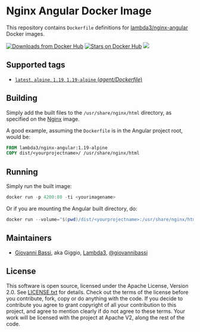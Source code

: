 Nginx Angular Docker Image
====================

This repository contains `Dockerfile` definitions for [lambda3/nginx-angular](https://github.com/lambda3/docker-nginx-angular) Docker images.

[![Downloads from Docker Hub](https://img.shields.io/docker/pulls/lambda3/nginx-angular.svg)](https://registry.hub.docker.com/u/lambda3/nginx-angular)
[![Stars on Docker Hub](https://img.shields.io/docker/stars/lambda3/nginx-angular.svg)](https://registry.hub.docker.com/u/lambda3/nginx-angular) [![](https://images.microbadger.com/badges/image/lambda3/nginx-angular.svg)](https://microbadger.com/images/lambda3/nginx-angular)

## Supported tags

- [`latest`, `alpine`, `1.19`, `1.19-alpine` (*agent/Dockerfile*)](https://github.com/lambda3/docker-nginx-angular/blob/master/Dockerfile)

## Building

Simply add the built files to the `/usr/share/nginx/html` directory, as specified on the
[Nginx](https://hub.docker.com/_/nginx/) image.

A good example, assuming the `Dockerfile` is in the Angular project root, would be:

````dockerfile
FROM lambda3/nginx-angular:1.19-alpine
COPY dist/<yourprojectname>/ /usr/share/nginx/html
````

## Running

Simply run the built image:

````powershell
docker run -p 4200:80 -ti <yourimagename>
````

Or if you are mounting the Angular built directory, do:

````powershell
docker run --volume="$(pwd)/dist/<yourprojectname>:/usr/share/nginx/html" -p 4200:80 -ti lambda3/nginx-angular
````

## Maintainers

- [Giovanni Bassi](http://blog.lambda3.com.br/L3/giovannibassi/), aka Giggio, [Lambda3](http://www.lambda3.com.br), [@giovannibassi](https://twitter.com/giovannibassi)

## License

This software is open source, licensed under the Apache License, Version 2.0.
See [LICENSE.txt](https://github.com/lambda3/docker-nginx-angular/blob/master/LICENSE.txt) for details.
Check out the terms of the license before you contribute, fork, copy or do anything
with the code. If you decide to contribute you agree to grant copyright of all your contribution to this project, and agree to
mention clearly if do not agree to these terms. Your work will be licensed with the project at Apache V2, along the rest of the code.
